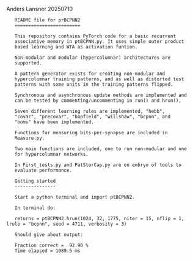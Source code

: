 Anders Lansner 20250710

       README file for prBCPNN2
       ========================

       This repository contains PyTorch code for a basic recurrent
       associative memory in ptBCPNN.py. It uses simple outer product
       based learning and WTA as activation funtion.

       Non-modular and modular (hypercolumnar) architectures are
       supported.

       A pattern generator exists for creating non-modular and
       hypercolumnar training patterns, and as well as distorted test
       patterns with some units in the training patterns flipped.

       Synchronous and asynchronous update methods are implemented and
       can be tested by commenting/uncommenting in run() and hrun(),

       Seven different learning rules are implemented, "hebb",
       "covar", "precovar", "hopfield", "willshaw", "bcpnn", and
       "boms" have been implemented.

       Functions for measuring bits-per-synapse are included in
       Measure.py.

       Two main functions are included, one to run non-modular and one
       for hypercolumnar networks.

       In First_tests.py and PatStorCap.py are en embryo of tools to
       evaluate performance.

       Getting started
       ---------------

       Start a python terminal and import ptBCPNN2.

       In terminal do:

       returns = ptBCPNN2.hrun(1024, 32, 1775, niter = 15, nflip = 1, lrule = "bcpnn", seed = 4711, verbosity = 3)
       
       Should give about output:

       Fraction correct =  92.90 %
       Time elapsed = 1089.5 ms
